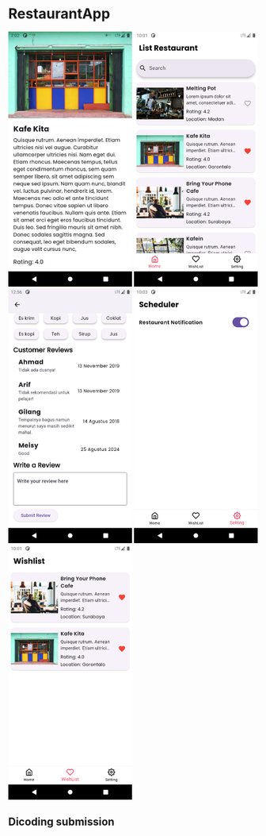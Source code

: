# RestaurantApp

<p float="left">
  <img src="https://github.com/iqbalnova/restaurant-app/blob/main/assets/images/detail-ui.png" alt="Detail Screen" width="250" />
  <img src="https://github.com/iqbalnova/restaurant-app/blob/main/assets/images/list-ui.png" alt="List Screen" width="250" /> 
  <img src="https://github.com/iqbalnova/restaurant-app/blob/main/assets/images/review.png" alt="List Screen" width="250" /> 
  <img src="https://github.com/iqbalnova/restaurant-app/blob/main/assets/images/scheduler.png" alt="List Screen" width="250" /> 
  <img src="https://github.com/iqbalnova/restaurant-app/blob/main/assets/images/wishlist.png" alt="List Screen" width="250" /> 
</p>

## Dicoding submission
